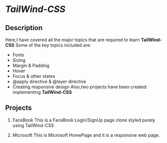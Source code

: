 # **_TailWind-CSS_**

## Description

Here,I have covered all the major topics that are required to learn **TailWind-CSS**
Some of the key topics included are:

- Fonts
- Sizing
- Margin & Padding
- Hover
- Focus & other states
- @apply directive & @layer directive
- Creating responsive design
  Also,two projects have been created implementing **TailWind-CSS**

## Projects

1. FaceBook
   This is a FaceBook Login/SignUp page clone styled purely using TailWind-CSS

2. Microsoft
   This is Microsoft HomePage and it is a responsive web page.
